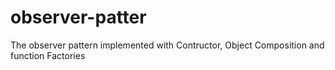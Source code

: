 # observer-patter
The observer pattern implemented with Contructor, Object Composition and function Factories
